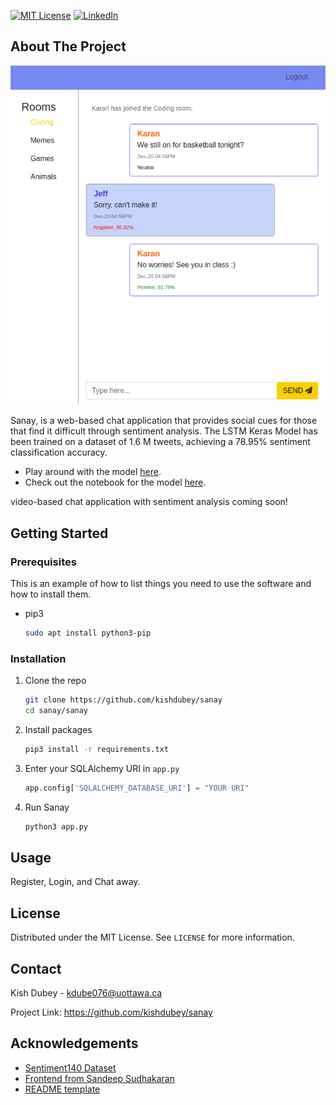 [![MIT License][license-shield]][license-url]
[![LinkedIn][linkedin-shield]][linkedin-url]

<!-- ABOUT THE PROJECT -->
## About The Project

[![Sanay][product-screenshot]](https://example.com)

Sanay, is a web-based chat application that provides social cues for those that find it difficult through sentiment analysis. The LSTM Keras Model has been trained on a dataset of 1.6 M tweets, achieving a 78.95% sentiment classification accuracy.

- Play around with the model [here](https://github.com/kishdubey/sanay-streamlit).
- Check out the notebook for the model [here](https://github.com/kishdubey/sanay/blob/master/sanay/keras_model/sanay_sentiment_analysis.ipynb).

video-based chat application with sentiment analysis coming soon!
<!-- GETTING STARTED -->
## Getting Started

### Prerequisites

This is an example of how to list things you need to use the software and how to install them.
* pip3
  ```sh
  sudo apt install python3-pip
  ```

### Installation

1. Clone the repo
   ```sh
   git clone https://github.com/kishdubey/sanay
   cd sanay/sanay
   ```
2. Install packages
   ```sh
   pip3 install -r requirements.txt
   ```
3. Enter your SQLAlchemy URI in `app.py`
   ```python
   app.config['SQLALCHEMY_DATABASE_URI'] = "YOUR URI"
   ```
4. Run Sanay
   ```python
   python3 app.py
   ```

<!-- USAGE EXAMPLES -->
## Usage

Register, Login, and Chat away.

<!-- LICENSE -->
## License

Distributed under the MIT License. See `LICENSE` for more information.

<!-- CONTACT -->
## Contact

Kish Dubey - kdube076@uottawa.ca 

Project Link: https://github.com/kishdubey/sanay

<!-- ACKNOWLEDGEMENTS -->
## Acknowledgements
* [Sentiment140 Dataset](https://www.kaggle.com/kazanova/sentiment140)
* [Frontend from Sandeep Sudhakaran](https://github.com/sandeepsudhakaran/rchat-app)
* [README template](https://github.com/othneildrew/Best-README-Template)

<!-- MARKDOWN LINKS & IMAGES -->
<!-- https://www.markdownguide.org/basic-syntax/#reference-style-links -->
[license-shield]: https://img.shields.io/github/license/othneildrew/Best-README-Template.svg?style=for-the-badge
[license-url]: https://github.com/kishdubey/sanay/blob/master/LICENSE
[linkedin-shield]: https://img.shields.io/badge/-LinkedIn-black.svg?style=for-the-badge&logo=linkedin&colorB=555
[linkedin-url]: https://www.linkedin.com/in/kishdubey/
[product-screenshot]: sanay/static/images/demo.png
